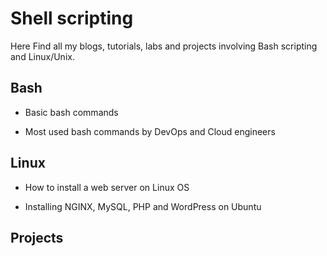 # Shell scripting

Here Find all my blogs, tutorials, labs and projects involving Bash scripting and Linux/Unix. 


## Bash

- Basic bash commands

- Most used bash commands by DevOps and Cloud engineers


## Linux

- How to install a web server on Linux OS

- Installing NGINX, MySQL, PHP and WordPress on Ubuntu


## Projects

